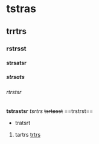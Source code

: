 # tstras
## trrtrs
### rstrsst
#### strsatsr
##### strsats
###### rtrstsr

**tstrastsr**
*tsrtrs*
~~tsrtasst~~
==trstrst==
	
- tratsrt
1. tartrs
[trtrs](tsrtars)

